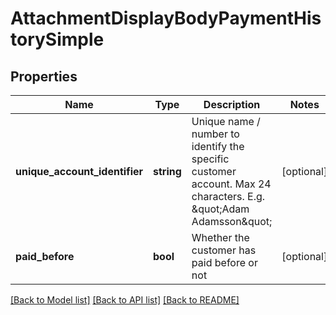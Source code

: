 # AttachmentDisplayBodyPaymentHistorySimple

## Properties
Name | Type | Description | Notes
------------ | ------------- | ------------- | -------------
**unique_account_identifier** | **string** | Unique name / number to identify the specific customer account. Max 24 characters. E.g. \&quot;Adam Adamsson\&quot; | [optional] 
**paid_before** | **bool** | Whether the customer has paid before or not | [optional] 

[[Back to Model list]](../../README.md#documentation-for-models) [[Back to API list]](../../README.md#documentation-for-api-endpoints) [[Back to README]](../../README.md)

